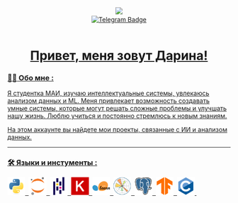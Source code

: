 <div id="header" align="center">
  <img src="https://i.giphy.com/media/v1.Y2lkPTc5MGI3NjExa3R0eWE3bm41MXkxdHdkMXVyaHYxNjc5ejN3YWRsenV5Y3J6aW1waCZlcD12MV9pbnRlcm5hbF9naWZfYnlfaWQmY3Q9cw/WIQ0N0OUvei1OW1h9Z/giphy.gif" width="300"/>
</div>
<div id="badges" align = "center">
  <a href="https://t.me/bersenevskayyya">
  <img src="https://img.shields.io/badge/Telegram-blue?style=for-the-badge&logo=telegram&logoColor=white" alt="Telegram Badge"/>
</div>
<div id="badges" align = "center">
  <img src="https://komarev.com/ghpvc/?username=bersenevskayya&style=flat-square&color=blue" alt=""/>
</div>
<h1 align = "center">
  Привет, меня зовут Дарина!
</h1>

### :woman_technologist: Обо мне :
Я студентка МАИ, изучаю интеллектуальные системы, увлекаюсь анализом данных и ML. 
Меня привлекает возможность создавать умные системы, которые могут решать сложные проблемы и улучшать нашу жизнь. Люблю учиться и постоянно стремлюсь к новым знаниям. 

На этом аккаунте вы найдете мои проекты, связанные с ИИ и анализом данных.

---

### :hammer_and_wrench: Языки и инстументы :
<div>
  <img src="https://github.com/devicons/devicon/blob/master/icons/python/python-original.svg" title="Python" alt="Python" width="40" height="40"/>&nbsp;
  <img src="https://github.com/devicons/devicon/blob/master/icons/jupyter/jupyter-original.svg" title="scikitlearn" alt="scikitlearn" width="40" height="40"/>&nbsp;
  <img src="https://github.com/devicons/devicon/blob/master/icons/pandas/pandas-original.svg" title="Pandas" alt="Pandas" width="40" height="40"/>&nbsp;
  <img src="https://github.com/devicons/devicon/blob/master/icons/keras/keras-original.svg" title="Keras" alt="Keras" width="40" height="40"/>&nbsp;
  <img src="https://github.com/devicons/devicon/blob/master/icons/scikitlearn/scikitlearn-original.svg" title="Jupiter" alt="Jupiter" width="40" height="40"/>&nbsp;
  <img src="https://github.com/devicons/devicon/blob/master/icons/matplotlib/matplotlib-original.svg" title="Matplotlib" alt="Matplotlib" width="40" height="40"/>&nbsp;
  <img src="https://github.com/devicons/devicon/blob/master/icons/postgresql/postgresql-original.svg" title="PostgreSQL" alt="PostgreSQL" width="40" height="40"/>&nbsp;
  <img src="https://github.com/devicons/devicon/blob/master/icons/tensorflow/tensorflow-original.svg" title="Tensorflow" alt="Tensorflow" width="40" height="40"/>&nbsp;
  <img src="https://github.com/devicons/devicon/blob/master/icons/c/c-original.svg" title="C" alt="C" width="40" height="40"/>&nbsp;
<div>
